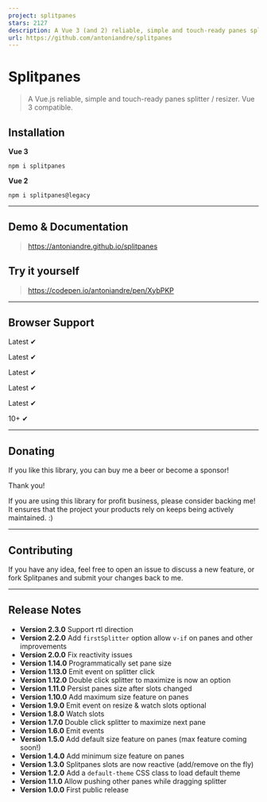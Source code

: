```yaml
---
project: splitpanes
stars: 2127
description: A Vue 3 (and 2) reliable, simple and touch-ready panes splitter / resizer.
url: https://github.com/antoniandre/splitpanes
---
```


Splitpanes
==========

> A Vue.js reliable, simple and touch-ready panes splitter / resizer. Vue 3 compatible.

Installation
------------

**Vue 3**

```
npm i splitpanes
```

**Vue 2**

```
npm i splitpanes@legacy
```

* * *

Demo & Documentation
--------------------

> https://antoniandre.github.io/splitpanes

Try it yourself
---------------

> https://codepen.io/antoniandre/pen/XybPKP

* * *

Browser Support
---------------

Latest ✔

Latest ✔

Latest ✔

Latest ✔

Latest ✔

10+ ✔

* * *

Donating
--------

If you like this library, you can buy me a beer or become a sponsor!

Thank you!

If you are using this library for profit business, please consider backing me! It ensures that the project your products rely on keeps being actively maintained. :)

* * *

Contributing
------------

If you have any idea, feel free to open an issue to discuss a new feature, or fork Splitpanes and submit your changes back to me.

* * *

Release Notes
-------------

-   **Version 2.3.0** Support rtl direction
-   **Version 2.2.0** Add `firstSplitter` option allow `v-if` on panes and other improvements
-   **Version 2.0.0** Fix reactivity issues
-   **Version 1.14.0** Programmatically set pane size
-   **Version 1.13.0** Emit event on splitter click
-   **Version 1.12.0** Double click splitter to maximize is now an option
-   **Version 1.11.0** Persist panes size after slots changed
-   **Version 1.10.0** Add maximum size feature on panes
-   **Version 1.9.0** Emit event on resize & watch slots optional
-   **Version 1.8.0** Watch slots
-   **Version 1.7.0** Double click splitter to maximize next pane
-   **Version 1.6.0** Emit events
-   **Version 1.5.0** Add default size feature on panes (max feature coming soon!)
-   **Version 1.4.0** Add minimum size feature on panes
-   **Version 1.3.0** Splitpanes slots are now reactive (add/remove on the fly)
-   **Version 1.2.0** Add a `default-theme` CSS class to load default theme
-   **Version 1.1.0** Allow pushing other panes while dragging splitter
-   **Version 1.0.0** First public release
